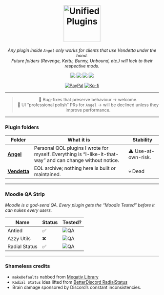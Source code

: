 <!-- ⚠️  secret ASCII art, view raw to see -->
<!--
╭──────────────────────────╮
│  ∿∿∿  UNIFIED-PLUGINS  ∿∿∿  │
╰──────────────────────────╯
-->

<h1 align="center">
  <picture>
    <source media="(prefers-color-scheme: dark)" srcset="https://capsule-render.vercel.app/api?type=transparent&color=gradient&fontColor=46CDCF&text=Unified%20Plugins&height=120&fontSize=50&desc=Centralised%20plugins%20for%20Discord%20client%20mods&descSize=20&descAlignY=80&descColor=48466D">
    <img alt="Unified Plugins" height="120" src="https://capsule-render.vercel.app/api?type=transparent&fontColor=00aaff&text=Unified%20Plugins&height=120&fontSize=50&desc=Centralised%20plugins%20for%20Discord%20client%20mods&descSize=20&descAlignY=70&descColor=00aaff">
  </picture>
</h1>

<p align="center">
  <i>Any plugin inside <code>Angel</code> only works for clients that use Vendetta under the hood.</i><br>
  <i>Future folders (Revenge, Kettu, Bunny, Unbound, etc.) will lock to their respective mods.</i>
</p>

<p align="center">
  <!-- compact icon-bar, no giant base64 -->
  <a href="https://github.com/Angelix1/MP/stargazers"><img src="https://img.shields.io/github/stars/Angelix1/MP?style=for-the-badge&label=STARS&labelColor=E23E57&color=1e1e2e"></a>
  <a href="https://github.com/Angelix1/MP/issues"><img src="https://img.shields.io/github/issues/Angelix1/MP?style=for-the-badge&label=ISSUES&labelColor=88304E&color=1e1e2e"></a>
  <a href="https://github.com/Angelix1/MP/pulls"><img src="https://img.shields.io/github/issues-pr/Angelix1/MP?style=for-the-badge&label=PULL%20REQUEST&labelColor=522546&color=1e1e2e"></a>
  <a href="LICENSE"><img src="https://img.shields.io/badge/licence-BSD_3--Clause-89b4fa?style=for-the-badge&label=LICENSE&labelColor=311D3F&color=1e1e2e"></a>
</p>

<!-- glowing donation row -->
<p align="center">
  <a href="https://www.paypal.me/alixymizuki" target="_blank"><img src="https://img.shields.io/badge/PayPal-Donate-00457C?style=for-the-badge&labelColor=1e1e2e&logo=paypal&logoColor=white" alt="PayPal"></a>
  <a href="https://ko-fi.com/angel_wolf" target="_blank"><img src="https://img.shields.io/badge/Ko--fi-Buy%20me%20a%20coffee-ff69b4?style=for-the-badge&labelColor=1e1e2e&logo=kofi&logoColor=white" alt="Ko-fi"></a>
</p>

---

<!-- Dark-mode friendly callout -->
<blockquote align="center">
  🔧 Bug-fixes that preserve behaviour → welcome.<br>
  🎨 UI “professional polish” PRs for <code>Angel</code> → will be declined unless they improve performance.
</blockquote>

---

### Plugin folders
| Folder                                 | What it is                                                                                                   | Stability                          |
|----------------------------------------|--------------------------------------------------------------------------------------------------------------|------------------------------------|
| **[Angel](angel)**                     | Personal QOL plugins I wrote for myself.  Everything is “I-like-it-that-way” and can change without notice.  | ⚠️ Use-at-own-risk.                |
| **[Vendetta](vendetta)**               | EOL archive; nothing here is built or maintained.                                                            | 💀 Dead                            |

---

### Moodle QA Strip
*Moodle is a god-send QA. Every plugin gets the “Moodle Tested” before it can nukes every users.*

| Name          | Status | Tested? |
|---------------|--------|---------|
| Antied        | ✅     | ![QA](https://img.shields.io/badge/QA-Moodle%20Tested-3aff5b?style=flat-square) |
| Azzy Utils    | ❌     | ![QA](https://img.shields.io/badge/Untested-F05454?style=flat-square) |
| Radial Status | ✅     | ![QA](https://img.shields.io/badge/QA-Moodle%20Tested-3aff5b?style=flat-square) |

---

### Shameless credits
- `makeDefaults` nabbed from [Meqativ Library](https://github.com/meqativ/dumsane/blob/master/common/index.js)  
- `Radial Status` idea lifted from [BetterDiscord RadialStatus](https://github.com/DiscordStyles/RadialStatus)  
- Brain damage sponsored by Discord’s constant inconsistencies.
